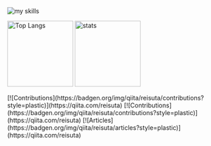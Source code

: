 <img alt="my skills" src="https://skillicons.dev/icons?i=rails,nuxtjs,neovim,flutter,go,nestjs,nextjs,rust,ansible" />

<p align="left"> 
  <img alt="Top Langs" height="150px" src="https://github-readme-stats-private-reisuta-isvz.vercel.app/api/top-langs/?username=reisuta&layout=compact&show_icons=true&theme=synthwave&hide=javascript,html,css,shell" />
  <img alt="stats" height="150px" src="https://github-readme-stats-private-reisuta-isvz.vercel.app/api?username=reisuta&hide=stars&show_icons=true&theme=gruvbox" />
</p>
[![Contributions](https://badgen.org/img/qiita/reisuta/contributions?style=plastic)](https://qiita.com/reisuta)
[![Contributions](https://badgen.org/img/qiita/reisuta/contributions?style=plastic)](https://qiita.com/reisuta)
[![Articles](https://badgen.org/img/qiita/reisuta/articles?style=plastic)](https://qiita.com/reisuta)
